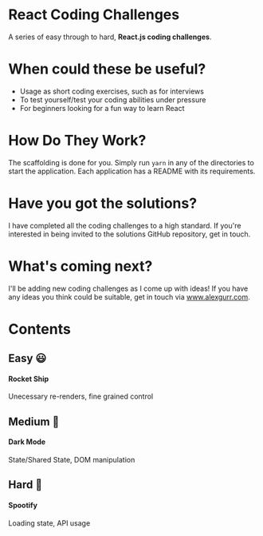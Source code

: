 # React Coding Challenges

A series of easy through to hard, **React.js coding challenges**.

# When could these be useful?
- Usage as short coding exercises, such as for interviews
- To test yourself/test your coding abilities under pressure
- For beginners looking for a fun way to learn React 

# How Do They Work?
The scaffolding is done for you. Simply run `yarn` in any of the directories to start the application. Each application has a README with its requirements.

# Have you got the solutions?
I have completed all the coding challenges to a high standard. If you're interested in being invited to the solutions GitHub repository, get in touch.

# What's coming next?
I'll be adding new coding challenges as I come up with ideas! If you have any ideas you think could be suitable, get in touch via www.alexgurr.com.

# Contents
## Easy 😃
#### Rocket Ship
Unecessary re-renders, fine grained control 

## Medium 😬
#### Dark Mode
State/Shared State, DOM manipulation

## Hard 🤨
#### Spootify
Loading state, API usage
